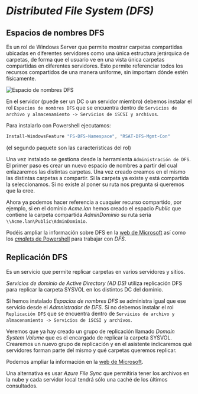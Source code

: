 # _Distributed File System (DFS)_

## Espacios de nombres DFS 
Es un rol de Windows Server que permite mostrar carpetas compartidas ubicadas en diferentes servidores como una única estructura jerárquica de carpetas, de forma que el usuario ve en una vista única carpetas compartidas en diferentes servidores. Esto permite referenciar todos los recursos compartidos de una manera uniforme, sin importarn dónde estén físicamente.

![Espacio de nombres DFS](https://learn.microsoft.com/es-es/windows-server/storage/dfs-namespaces/media/dfs-overview.png)

En el servidor (puede ser un DC o un servidor miembro) debemos instalar el rol `Espacios de nombres DFS` que se encuentra dentro de `Servicios de archivo y almacenamiento -> Servicios de iSCSI y archivos`.

Para instalarlo con Powershell ejecutamos:
```powershell
Install-WindowsFeature "FS-DFS-Namespace", "RSAT-DFS-Mgmt-Con"
```

(el segundo paquete son las características del rol)

Una vez instalado se gestiona desde la herramienta `Administración de DFS`. El primer paso es crear un nuevo espacio de nombres a partir del cual enlazaremos las distintas carpetas. Una vez creado creamos en el mismo las distintas carpetas a compartir. Si la carpeta ya existe y está compartida la seleccionamos. Si no existe al poner su ruta nos pregunta si queremos que la cree.

Ahora ya podemos hacer referencia a cuaquier recurso compartido, por ejemplo, si en el dominio _Acme.lan_ hemos creado el espacio _Public_ que contiene la carpeta compartida _AdminDominio_ su ruta sería `\\Acme.lan\Public\AdminDominio`.

Podéis ampliar la información sobre DFS en la [web de Microsoft](https://learn.microsoft.com/es-es/windows-server/storage/dfs-namespaces/dfs-overview) así como los [_cmdlets_ de Powershell](https://learn.microsoft.com/es-es/powershell/module/dfsn/?view=windowsserver2022-ps) para trabajar con _DFS_.

## Replicación DFS
Es un servicio que permite replicar carpetas en varios servidores y sitios.

_Servicios de dominio de Active Directory (AD DS)_ utiliza replicación DFS para replicar la carpeta SYSVOL en los distintos DC del dominio.

Si hemos instalado _Espacios de nombres DFS_ se administra igual que ese servicio desde el _Admnistrador de DFS_. Si no debemos instalar el rol `Replicación DFS` que se encuentra dentro de `Servicios de archivo y almacenamiento -> Servicios de iSCSI y archivos`.

Veremos que ya hay creado un grupo de replicación llamado _Domain System Volume_ que es el encargado de replicar la carpeta SYSVOL. Crearemos un nuevo grupo de replicación y en el asistente indicaremos qué servidores forman parte del mismo y qué carpetas queremos replicar.

Podemos ampliar la información en la [web de Microsoft](https://learn.microsoft.com/es-es/windows-server/storage/dfs-replication/dfsr-overview).

Una alternativa es usar _Azure File Sync_ que permitiría tener los archivos en la nube y cada servidor local tendrá sólo una caché de los últimos consultados.

